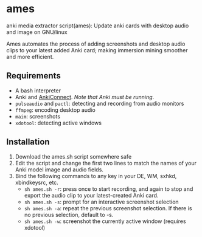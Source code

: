 # ames
anki media extractor script(ames): Update anki cards with desktop audio and image on GNU/linux

Ames automates the process of adding screenshots and desktop audio clips to your latest added Anki card; making immersion mining smoother and more efficient.

## Requirements
+ A bash interpreter
+ Anki and [AnkiConnect](https://ankiweb.net/shared/info/2055492159). *Note that Anki must be running*.
+ `pulseaudio` and `pactl`: detecting and recording from audio monitors
+ `ffmpeg`: encoding desktop audio
+ `maim`: screenshots
+ `xdotool`: detecting active windows


## Installation
1. Download the ames.sh script somewhere safe
2. Edit the script and change the first two lines to match the names of your Anki model image and audio fields.
3. Bind the following commands to any key in your DE, WM, sxhkd, xbindkeysrc, etc.
    * `sh ames.sh -r`: press once to start recording, and again to stop and export the audio clip to your latest-created Anki card.
    * `sh ames.sh -s`: prompt for an interactive screenshot selection
    * `sh ames.sh -a`: repeat the previous screenshot selection. If there is no previous selection, default to -s.
    * `sh ames.sh -w`: screenshot the currently active window (requires xdotool)
  

